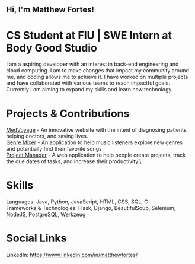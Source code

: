 ## Hi, I'm Matthew Fortes!

# CS Student at FIU | SWE Intern at Body Good Studio

I am a aspiring developer with an interest in back-end engineering and cloud computing. I am to make changes that impact my community around me, and coding
allows me to achieve it. I have worked on multiple projects and have collaborated with various teams to reach impactful goals. Currently I am aiming to expand
my skills and learn new technology.

# Projects & Contributions

[MedVoyage](https://github.com/Kpeguero16/MedVoyage) - An innovative website with the intent of diagnosing patients, helping doctors, and saving lives.\
[Genre Mixer](https://github.com/Mattjava/Genre-Mixer) - An application to help music listeners explore new genres and potentially find their favorite songs\
[Project Manager](https://github.com/Mattjava/Project-Manager) - A web application to help people create projects, track the due dates of tasks, and increase their productivity.\

# Skills

Languages: Java, Python, JavaScript, HTML, CSS, SQL, C\
Frameworks & Technologies: Flask, Django, BeautifulSoup, Selenium, NodeJS, PostgreSQL, Werkzeug

# Social Links

LinkedIn: https://www.linkedin.com/in/matthewfortes/

